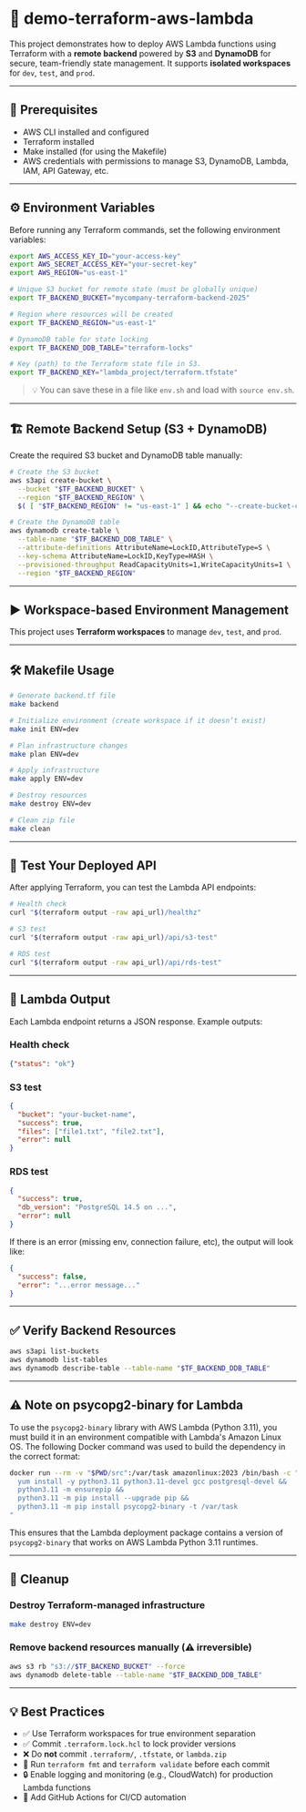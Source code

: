 # 🚀 demo-terraform-aws-lambda

This project demonstrates how to deploy AWS Lambda functions using Terraform with a **remote backend** powered by **S3** and **DynamoDB** for secure, team-friendly state management. It supports **isolated workspaces** for `dev`, `test`, and `prod`.

---

## 🌱 Prerequisites

- AWS CLI installed and configured
- Terraform installed
- Make installed (for using the Makefile)
- AWS credentials with permissions to manage S3, DynamoDB, Lambda, IAM, API Gateway, etc.

---

## ⚙️ Environment Variables

Before running any Terraform commands, set the following environment variables:

```bash
export AWS_ACCESS_KEY_ID="your-access-key"
export AWS_SECRET_ACCESS_KEY="your-secret-key"
export AWS_REGION="us-east-1"

# Unique S3 bucket for remote state (must be globally unique)
export TF_BACKEND_BUCKET="mycompany-terraform-backend-2025"

# Region where resources will be created
export TF_BACKEND_REGION="us-east-1"

# DynamoDB table for state locking
export TF_BACKEND_DDB_TABLE="terraform-locks"

# Key (path) to the Terraform state file in S3.
export TF_BACKEND_KEY="lambda_project/terraform.tfstate"
````

> 💡 You can save these in a file like `env.sh` and load with `source env.sh`.

---

## 🏗️ Remote Backend Setup (S3 + DynamoDB)

Create the required S3 bucket and DynamoDB table manually:

```bash
# Create the S3 bucket
aws s3api create-bucket \
  --bucket "$TF_BACKEND_BUCKET" \
  --region "$TF_BACKEND_REGION" \
  $( [ "$TF_BACKEND_REGION" != "us-east-1" ] && echo "--create-bucket-configuration LocationConstraint=$TF_BACKEND_REGION" )

# Create the DynamoDB table
aws dynamodb create-table \
  --table-name "$TF_BACKEND_DDB_TABLE" \
  --attribute-definitions AttributeName=LockID,AttributeType=S \
  --key-schema AttributeName=LockID,KeyType=HASH \
  --provisioned-throughput ReadCapacityUnits=1,WriteCapacityUnits=1 \
  --region "$TF_BACKEND_REGION"
```

---

## ▶️ Workspace-based Environment Management

This project uses **Terraform workspaces** to manage `dev`, `test`, and `prod`.

---

## 🛠️ Makefile Usage

```bash
# Generate backend.tf file
make backend

# Initialize environment (create workspace if it doesn’t exist)
make init ENV=dev

# Plan infrastructure changes
make plan ENV=dev

# Apply infrastructure
make apply ENV=dev

# Destroy resources
make destroy ENV=dev

# Clean zip file
make clean
```

---

## 🧪 Test Your Deployed API

After applying Terraform, you can test the Lambda API endpoints:

```bash
# Health check
curl "$(terraform output -raw api_url)/healthz"

# S3 test
curl "$(terraform output -raw api_url)/api/s3-test"

# RDS test
curl "$(terraform output -raw api_url)/api/rds-test"
```

---

## 🔧 Lambda Output

Each Lambda endpoint returns a JSON response. Example outputs:

### Health check
```json
{"status": "ok"}
```

### S3 test
```json
{
  "bucket": "your-bucket-name",
  "success": true,
  "files": ["file1.txt", "file2.txt"],
  "error": null
}
```

### RDS test
```json
{
  "success": true,
  "db_version": "PostgreSQL 14.5 on ...",
  "error": null
}
```

If there is an error (missing env, connection failure, etc), the output will look like:
```json
{
  "success": false,
  "error": "...error message..."
}
```

---

## ✅ Verify Backend Resources

```bash
aws s3api list-buckets
aws dynamodb list-tables
aws dynamodb describe-table --table-name "$TF_BACKEND_DDB_TABLE"
```

---

## ⚠️ Note on psycopg2-binary for Lambda

To use the `psycopg2-binary` library with AWS Lambda (Python 3.11), you must build it in an environment compatible with Lambda's Amazon Linux OS. The following Docker command was used to build the dependency in the correct format:

```bash
docker run --rm -v "$PWD/src":/var/task amazonlinux:2023 /bin/bash -c "
  yum install -y python3.11 python3.11-devel gcc postgresql-devel &&
  python3.11 -m ensurepip &&
  python3.11 -m pip install --upgrade pip &&
  python3.11 -m pip install psycopg2-binary -t /var/task
"
```

This ensures that the Lambda deployment package contains a version of `psycopg2-binary` that works on AWS Lambda Python 3.11 runtimes.

---

## 🧹 Cleanup

### Destroy Terraform-managed infrastructure

```bash
make destroy ENV=dev
```

### Remove backend resources manually (⚠️ irreversible)

```bash
aws s3 rb "s3://$TF_BACKEND_BUCKET" --force
aws dynamodb delete-table --table-name "$TF_BACKEND_DDB_TABLE"
```

---

## 💡 Best Practices

* ✅ Use Terraform workspaces for true environment separation
* ✅ Commit `.terraform.lock.hcl` to lock provider versions
* ❌ Do **not** commit `.terraform/`, `.tfstate`, or `lambda.zip`
* 🧪 Run `terraform fmt` and `terraform validate` before each commit
* 🔒 Enable logging and monitoring (e.g., CloudWatch) for production Lambda functions
* 🔁 Add GitHub Actions for CI/CD automation

